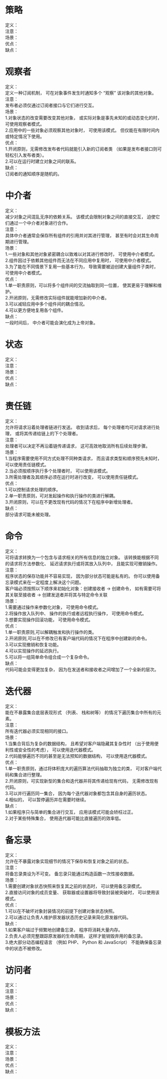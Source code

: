 # 策略
定义：     
注意：    
场景：    
优点：    
缺点：     
# 观察者
定义：     
定义一种订阅机制， 可在对象事件发生时通知多个 “观察” 该对象的其他对象。  
注意：    
发布者必须仅通过订阅者接口与它们进行交互。  
场景：    
1.对象状态的改变需要改变其他对象， 或实际对象是事先未知的或动态变化的时， 可使用观察者模式。  
2.应用中的一些对象必须观察其他对象时， 可使用该模式。 但仅能在有限时间内或特定情况下使用。  
优点：    
1.开闭原则，无需修改发布者代码就能引入新的订阅者类 （如果是发布者接口则可轻松引入发布者类）。  
2.可以在运行时建立对象之间的联系。  
缺点：     
订阅者的通知顺序是随机的。
# 中介者
定义：     
减少对象之间混乱无序的依赖关系。 该模式会限制对象之间的直接交互， 迫使它们通过一个中介者对象进行合作。   
注意：    
具体中介者通常会保存所有组件的引用并对其进行管理， 甚至有时会对其生命周期进行管理。  
场景：    
1.一些对象和其他对象紧密耦合以致难以对其进行修改时， 可使用中介者模式。   
2.组件因过于依赖其他组件而无法在不同应用中复用时， 可使用中介者模式。   
3.为了能在不同情景下复用一些基本行为， 导致需要被迫创建大量组件子类时， 可使用中介者模式。  
优点：    
1.单一职责原则，可以将多个组件间的交流抽取到同一位置， 使其更易于理解和维护。   
2.开闭原则，无需修改实际组件就能增加新的中介者。  
3.可以减轻应用中多个组件间的耦合情况。  
4.可以更方便地复用各个组件。  
缺点：     
一段时间后， 中介者可能会演化成为上帝对象。
# 状态
定义：     
注意：    
场景：    
优点：    
缺点：     
# 责任链
定义：     
允许将请求沿着处理者链进行发送。 收到请求后， 每个处理者均可对请求进行处理， 或将其传递给链上的下个处理者。  
注意：    
处理者可以决定不再沿着链传递请求， 这可高效地取消所有后续处理步骤。  
场景：    
1.当程序需要使用不同方式处理不同种类请求， 而且请求类型和顺序预先未知时， 可以使用责任链模式。  
2.当必须按顺序执行多个处理者时， 可以使用该模式。  
3.所需处理者及其顺序必须在运行时进行改变， 可以使用责任链模式。  
优点：    
1.可以控制请求处理的顺序。  
2.单一职责原则，可对发起操作和执行操作的类进行解耦。  
3.开闭原则，可以在不更改现有代码的情况下在程序中新增处理者。  
缺点：     
部分请求可能未被处理。
# 命令
定义：     
可将请求转换为一个包含与请求相关的所有信息的独立对象。 该转换能根据不同的请求将方法参数化、 延迟请求执行或将其放入队列中， 且能实现可撤销操作。  
注意：    
程序状态的保存功能并不容易实现， 因为部分状态可能是私有的。 你可以使用备忘录模式来在一定程度上解决这个问题。  
客户端必须按照以下顺序来初始化对象：创建接收者 -> 创建命令， 如有需要可将其关联至接收者 -> 创建发送者并将其与特定命令关联  
场景：    
1.需要通过操作来参数化对象， 可使用命令模式。  
2.将操作放入队列中、 操作的执行或者远程执行操作， 可使用命令模式。  
3.想要实现操作回滚功能， 可使用命令模式。  
优点：    
1.单一职责原则,可以解耦触发和执行操作的类。  
2.开闭原则,可以在不修改已有客户端代码的情况下在程序中创建新的命令。  
3.可以实现撤销和恢复功能。  
4.可以实现操作的延迟执行。  
5.可以将一组简单命令组合成一个复杂命令。  
缺点：     
代码可能会变得更加复杂， 因为在发送者和接收者之间增加了一个全新的层次。
# 迭代器
定义：     
能在不暴露集合底层表现形式 （列表、 栈和树等） 的情况下遍历集合中所有的元素。  
注意：    
所有迭代器必须实现相同的接口。    
场景：    
1.当集合背后为复杂的数据结构， 且希望对客户端隐藏其复杂性时 （出于使用便利性或安全性的考虑）， 可以使用迭代器模式。  
2.代码能够遍历不同的甚至是无法预知的数据结构， 可以使用迭代器模式。    
优点：    
1.单一职责原则，通过将体积庞大的遍历算法代码抽取为独立的类， 可对客户端代码和集合进行整理。  
2.开闭原则，可实现新型的集合和迭代器并将其传递给现有代码， 无需修改现有代码。  
3.可以并行遍历同一集合， 因为每个迭代器对象都包含其自身的遍历状态。  
4.相似的， 可以暂停遍历并在需要时继续。  
缺点：    
1.如果程序只与简单的集合进行交互， 应用该模式可能会矫枉过正。  
2.对于某些特殊集合， 使用迭代器可能比直接遍历的效率低。
# 备忘录
定义：     
允许在不暴露对象实现细节的情况下保存和恢复对象之前的状态。  
注意：    
将备忘录类设为不可变。 备忘录只能通过构造函数一次性接收数据。  
场景：    
1.需要创建对象状态快照来恢复其之前的状态时， 可以使用备忘录模式。  
2.直接访问对象的成员变量、 获取器或设置器将导致封装被突破时， 可以使用该模式。  
优点：    
1.可以在不破坏对象封装情况的前提下创建对象状态快照。  
2.可以通过让负责人维护原发器状态历史记录来简化原发器代码。  
缺点：     
1.如果客户端过于频繁地创建备忘录， 程序将消耗大量内存。  
2.负责人必须完整跟踪原发器的生命周期， 这样才能销毁弃用的备忘录。  
3.绝大部分动态编程语言 （例如 PHP、 Python 和 JavaScript） 不能确保备忘录中的状态不被修改。  
# 访问者
定义：     
注意：    
场景：    
优点：    
缺点：     
# 模板方法
定义：     
注意：    
场景：    
优点：    
缺点：       
